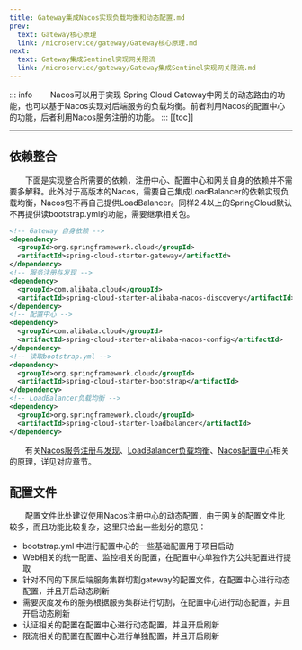 ```yaml
---
title: Gateway集成Nacos实现负载均衡和动态配置.md
prev:
  text: Gateway核心原理
  link: /microservice/gateway/Gateway核心原理.md
next:
  text: Gateway集成Sentinel实现网关限流
  link: /microservice/gateway/Gateway集成Sentinel实现网关限流.md
---
```

::: info
&#8195;&#8195;Nacos可以用于实现 Spring Cloud Gateway中网关的动态路由的功能，也可以基于Nacos实现对后端服务的负载均衡。前者利用Nacos的配置中心的功能，后者利用Nacos服务注册的功能。
:::
[[toc]]
***

## 依赖整合
&#8195;&#8195;下面是实现整合所需要的依赖，注册中心、配置中心和网关自身的依赖并不需要多解释。此外对于高版本的Nacos，需要自己集成LoadBalancer的依赖实现负载均衡，Nacos包不再自己提供LoadBalancer。同样2.4以上的SpringCloud默认不再提供读bootstrap.yml的功能，需要继承相关包。
```xml
<!-- Gateway 自身依赖 -->
<dependency>
  <groupId>org.springframework.cloud</groupId>
  <artifactId>spring-cloud-starter-gateway</artifactId>
</dependency>
<!-- 服务注册与发现 -->
<dependency>
  <groupId>com.alibaba.cloud</groupId>
  <artifactId>spring-cloud-starter-alibaba-nacos-discovery</artifactId>
</dependency>
<!-- 配置中心 -->
<dependency>
  <groupId>com.alibaba.cloud</groupId>
  <artifactId>spring-cloud-starter-alibaba-nacos-config</artifactId>
</dependency>
<!-- 读取bootstrap.yml -->
<dependency>
  <groupId>org.springframework.cloud</groupId>
  <artifactId>spring-cloud-starter-bootstrap</artifactId>
</dependency>
<!-- LoadBalancer负载均衡 -->
<dependency>
  <groupId>org.springframework.cloud</groupId>
  <artifactId>spring-cloud-starter-loadbalancer</artifactId>
</dependency>
```
&#8195;&#8195;有关[Nacos服务注册与发现](../microservice/../register/基于AP架构下的Nacos服务注册和服务发现原理.md)、[LoadBalancer负载均衡](../microservice/../loadbalance/LoadBalancer核心原理.md)、[Nacos配置中心](../microservice/../config/基于Nacos的配置中心实现.md)相关的原理，详见对应章节。

## 配置文件
&#8195;&#8195;配置文件此处建议使用Nacos注册中心的动态配置，由于网关的配置文件比较多，而且功能比较复杂，这里只给出一些划分的意见：
- bootstrap.yml 中进行配置中心的一些基础配置用于项目启动
- Web相关的统一配置、监控相关的配置，在配置中心单独作为公共配置进行提取
- 针对不同的下属后端服务集群切割gateway的配置文件，在配置中心进行动态配置，并且开启动态刷新
- 需要灰度发布的服务根据服务集群进行切割，在配置中心进行动态配置，并且开启动态刷新
- 认证相关的配置在配置中心进行动态配置，并且开启刷新
- 限流相关的配置在配置中心进行单独配置，并且开启刷新